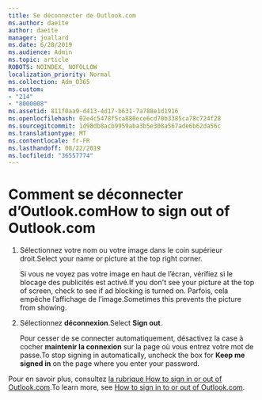 ```yaml
---
title: Se déconnecter de Outlook.com
ms.author: daeite
author: daeite
manager: joallard
ms.date: 6/20/2019
ms.audience: Admin
ms.topic: article
ROBOTS: NOINDEX, NOFOLLOW
localization_priority: Normal
ms.collection: Adm_O365
ms.custom:
- "214"
- "8000008"
ms.assetid: 811f0aa9-d413-4d17-b631-7a788e1d1916
ms.openlocfilehash: 02e4c5478f5ca880ece6cd70b3385ca78c724f28
ms.sourcegitcommit: 1d98db8acb9959aba3b5e308a567ade6b62da56c
ms.translationtype: MT
ms.contentlocale: fr-FR
ms.lasthandoff: 08/22/2019
ms.locfileid: "36557774"
---
```

# <a name="how-to-sign-out-of-outlookcom"></a><span data-ttu-id="c0d2a-102">Comment se déconnecter d’Outlook.com</span><span class="sxs-lookup"><span data-stu-id="c0d2a-102">How to sign out of Outlook.com</span></span>

1. <span data-ttu-id="c0d2a-103">Sélectionnez votre nom ou votre image dans le coin supérieur droit.</span><span class="sxs-lookup"><span data-stu-id="c0d2a-103">Select your name or picture at the top right corner.</span></span>

    <span data-ttu-id="c0d2a-104">Si vous ne voyez pas votre image en haut de l’écran, vérifiez si le blocage des publicités est activé.</span><span class="sxs-lookup"><span data-stu-id="c0d2a-104">If you don't see your picture at the top of screen, check to see if ad blocking is turned on.</span></span> <span data-ttu-id="c0d2a-105">Parfois, cela empêche l’affichage de l’image.</span><span class="sxs-lookup"><span data-stu-id="c0d2a-105">Sometimes this prevents the picture from showing.</span></span>

2. <span data-ttu-id="c0d2a-106">Sélectionnez **déconnexion**.</span><span class="sxs-lookup"><span data-stu-id="c0d2a-106">Select **Sign out**.</span></span>

    <span data-ttu-id="c0d2a-107">Pour cesser de se connecter automatiquement, désactivez la case à cocher **maintenir la connexion** sur la page où vous entrez votre mot de passe.</span><span class="sxs-lookup"><span data-stu-id="c0d2a-107">To stop signing in automatically, uncheck the box for **Keep me signed in** on the page where you enter your password.</span></span>

<span data-ttu-id="c0d2a-108">Pour en savoir plus, consultez [la rubrique How to sign in or out of Outlook.com](https://support.office.com/article/e08eb8ac-ac27-49f4-a400-a47311e1ee7e?wt.mc_id=Office_Outlook_com_Alchemy).</span><span class="sxs-lookup"><span data-stu-id="c0d2a-108">To learn more, see [How to sign in to or out of Outlook.com](https://support.office.com/article/e08eb8ac-ac27-49f4-a400-a47311e1ee7e?wt.mc_id=Office_Outlook_com_Alchemy).</span></span>
  